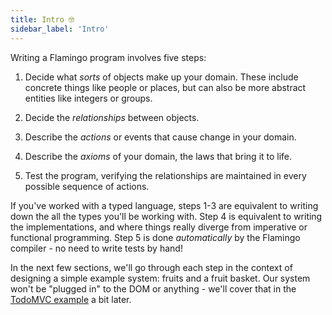 ```yaml
---
title: Intro 🤓
sidebar_label: 'Intro'
---
```


Writing a Flamingo program involves five steps:

1. Decide what _sorts_ of objects make up your domain. These include concrete 
things like people or places, but can also be more abstract entities like 
integers or groups.

1. Decide the _relationships_ between objects. 

1. Describe the _actions_ or events that cause change in your domain.

1. Describe the _axioms_ of your domain, the laws that bring it to life.

1. Test the program, verifying the relationships are maintained in every
possible sequence of actions.

If you've worked with a typed language, steps 1-3 are equivalent to writing
down the all the types you'll be working with. Step 4 is equivalent to
writing the implementations, and where things really diverge from imperative
or functional programming. Step 5 is done _automatically_ by the Flamingo
compiler - no need to write tests by hand!

In the next few sections, we'll go through each step in the context of designing
a simple example system: fruits and a fruit basket. Our system won't be
"plugged in" to the DOM or anything - we'll cover that in the
[TodoMVC example](../todomvc/intro.md) a bit later.

